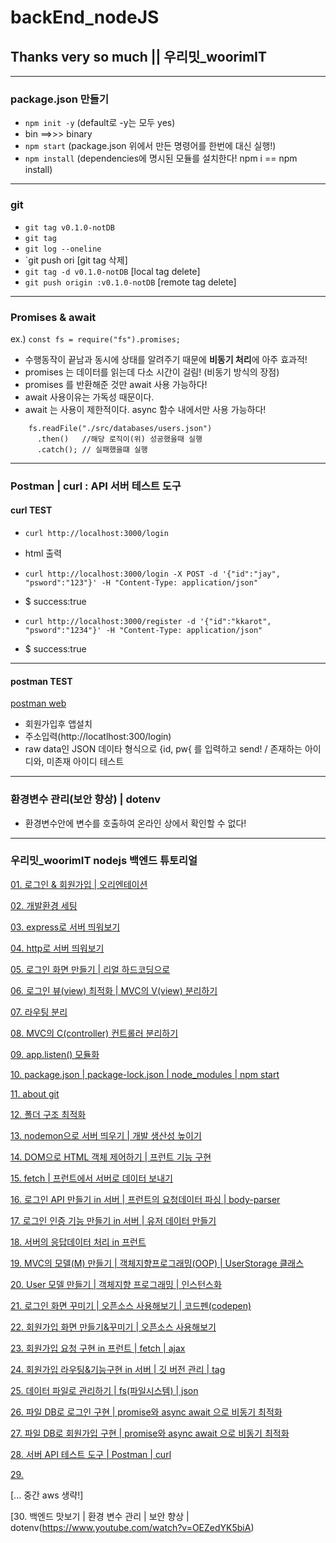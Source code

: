 # backEnd_nodeJS
## Thanks very so much || **우리밋_woorimIT**
___
### package.json 만들기
- `npm init -y`  (default로 -y는 모두 yes)
- bin ==>>> binary
- `npm start`  (package.json 위에서 만든 명령어를 한번에 대신 실행!)
- `npm install` (dependencies에 명시된 모듈를 설치한다! npm i == npm install)
___
### git
- `git tag v0.1.0-notDB`
- `git tag`
- `git log --oneline`
- `git push ori
[git tag 삭제]
- `git tag -d v0.1.0-notDB`  [local tag delete]
- `git push origin :v0.1.0-notDB`  [remote tag delete]
___
### Promises  & await
ex.) `const fs = require("fs").promises;`
- 수행동작이 끝남과 동시에 상태를 알려주기 때문에 **비동기 처리**에 아주 효과적! 
- promises 는 데이터를 읽는데 다소 시간이 걸림!  (비동기 방식의 장점)
- promises 를 반환해준 것만 await 사용 가능하다!  
- await 사용이유는 가독성 때문이다.  
- await 는 사용이 제한적이다. async 함수 내에서만 사용 가능하다! 

```
    fs.readFile("./src/databases/users.json")
      .then()   //해당 로직이(위) 성공했을때 실행
      .catch(); // 실패했을떄 실행
```
___
### Postman | curl : API 서버 테스트 도구
#### curl TEST
- `curl http://localhost:3000/login`
- html 출력

- `curl http://localhost:3000/login -X POST -d '{"id":"jay", "psword":"123"}' -H "Content-Type: application/json"`
- $ success:true

- `curl http://localhost:3000/register -d '{"id":"kkarot", "psword":"1234"}' -H "Content-Type: application/json"`
- $ success:true
___

#### postman TEST
[postman web](https://www.postman.com/)
- 회원가입후 앱설치
- 주소입력(http://locatlhost:300/login)
- raw data인 JSON 데이타 형식으로 {id, pw{ 를 입력하고 send! / 존재하는 아이디와, 미존재 아이디 테스트
___
### 환경변수 관리(보안 향상) | dotenv
- 환경변수안에 변수를 호출하여 온라인 상에서 확인할 수 없다!


___
### 우리밋_woorimIT nodejs 백엔드 튜토리얼 

[01. 로그인 & 회원가입 | 오리엔테이션](https://www.youtube.com/watch?v=2jwnbZKc66E&t=262s)

[02. 개발환경 세팅](https://www.youtube.com/watch?v=48lz8rw3PE8)

[03. express로 서버 띄워보기](https://www.youtube.com/watch?v=PkVV1OLaM5Q)

[04. http로 서버 띄워보기](https://www.youtube.com/watch?v=7gF09WFGK4I)

[05. 로그인 화면 만들기 | 리얼 하드코딩으로](https://www.youtube.com/watch?v=AZtyyeCwNoc)

[06. 로그인 뷰(view) 최적화 | MVC의 V(view) 분리하기](https://www.youtube.com/watch?v=dB1n8bKgn1E)

[07. 라우팅 분리](https://www.youtube.com/watch?v=mL84PLyKss0&t=44s)

[08. MVC의 C(controller) 컨트롤러 분리하기](https://www.youtube.com/watch?v=KwCjYdYv0_s)

[09. app.listen() 모듈화](https://www.youtube.com/watch?v=W5bZy0Uzn6I&t=13s)

[10. package.json | package-lock.json | node_modules | npm start](https://www.youtube.com/watch?v=Jy9quSZbVTc)

[11. about git](https://www.youtube.com/watch?v=FN9nOLqyNEc)

[12. 폴더 구조 최적화](https://www.youtube.com/watch?v=BIjDK_xycaI)

[13. nodemon으로 서버 띄우기 | 개발 생산성 높이기](https://www.youtube.com/watch?v=yJch-m_OCYI&t=11s)

[14. DOM으로 HTML 객체 제어하기 | 프런트 기능 구현](https://www.youtube.com/watch?v=yJch-m_OCYI)

[15. fetch | 프런트에서 서버로 데이터 보내기](https://www.youtube.com/watch?v=QRo3-00n_ew)

[16. 로그인 API 만들기 in 서버 | 프런트의 요청데이터 파싱 | body-parser](https://www.youtube.com/watch?v=QLTcXMfcmLE&t=203s)

[17. 로그인 인증 기능 만들기 in 서버 | 유저 데이터 만들기](https://www.youtube.com/watch?v=lP1xx1A1vSU&t=8s)

[18. 서버의 응답데이터 처리 in 프런트](https://www.youtube.com/watch?v=x_h2bye9SIE)

[19. MVC의 모델(M) 만들기 | 객체지향프로그래밍(OOP) | UserStorage 클래스](https://www.youtube.com/watch?v=x_h2bye9SIE)

[20. User 모델 만들기 | 객체지향 프로그래밍 | 인스턴스화](https://www.youtube.com/watch?v=69JiX9rGNmI)

[21. 로그인 화면 꾸미기 | 오픈소스 사용해보기 | 코드펜(codepen)](https://www.youtube.com/watch?v=Th-HDyPCewA&t=300s)

[22. 회원가입 화면 만들기&꾸미기 | 오픈소스 사용해보기](https://www.youtube.com/watch?v=n3XUYss1jPg)

[23. 회원가입 요청 구현 in 프런트 | fetch | ajax](https://www.youtube.com/watch?v=YBRpfDsWm9k&t=307s)

[24. 회원가입 라우팅&기능구현 in 서버 | 깃 버전 관리 | tag](https://www.youtube.com/watch?v=mizgP540Zvc&t=10s)

[25. 데이터 파일로 관리하기 | fs(파일시스템) | json](https://www.youtube.com/watch?v=K0vJFEOTMeA&t=318s)

[26. 파일 DB로 로그인 구현 | promise와 async await 으로 비동기 최적화](https://www.youtube.com/watch?v=dchFLwlpI-c)

[27. 파일 DB로 회원가입 구현 | promise와 async await 으로 비동기 최적화](https://www.youtube.com/watch?v=myi7ZrKkf2o&t=119s)

[28. 서버 API 테스트 도구 | Postman | curl](https://www.youtube.com/watch?v=0veQoK9V07k)

[29. ]()

[... 중간 aws 생략!]

[30. 백엔드 맛보기 | 환경 변수 관리 | 보안 향상 | dotenv(https://www.youtube.com/watch?v=OEZedYK5biA)
